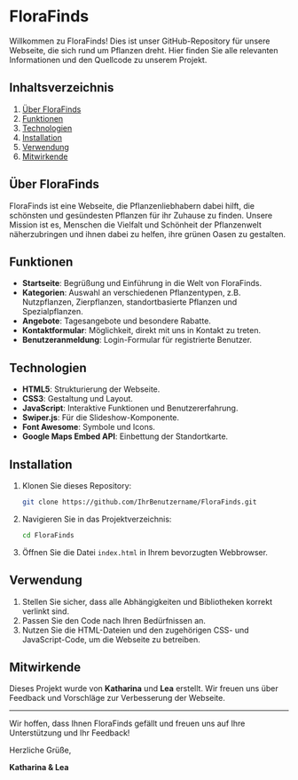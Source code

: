 # FloraFinds

Willkommen zu FloraFinds! Dies ist unser GitHub-Repository für unsere Webseite, die sich rund um Pflanzen dreht. Hier finden Sie alle relevanten Informationen und den Quellcode zu unserem Projekt.

## Inhaltsverzeichnis

1. [Über FloraFinds](#über-florafinds)
2. [Funktionen](#funktionen)
3. [Technologien](#technologien)
4. [Installation](#installation)
5. [Verwendung](#verwendung)
6. [Mitwirkende](#mitwirkende)

## Über FloraFinds

FloraFinds ist eine Webseite, die Pflanzenliebhabern dabei hilft, die schönsten und gesündesten Pflanzen für ihr Zuhause zu finden. Unsere Mission ist es, Menschen die Vielfalt und Schönheit der Pflanzenwelt näherzubringen und ihnen dabei zu helfen, ihre grünen Oasen zu gestalten.

## Funktionen

- **Startseite**: Begrüßung und Einführung in die Welt von FloraFinds.
- **Kategorien**: Auswahl an verschiedenen Pflanzentypen, z.B. Nutzpflanzen, Zierpflanzen, standortbasierte Pflanzen und Spezialpflanzen.
- **Angebote**: Tagesangebote und besondere Rabatte.
- **Kontaktformular**: Möglichkeit, direkt mit uns in Kontakt zu treten.
- **Benutzeranmeldung**: Login-Formular für registrierte Benutzer.

## Technologien

- **HTML5**: Strukturierung der Webseite.
- **CSS3**: Gestaltung und Layout.
- **JavaScript**: Interaktive Funktionen und Benutzererfahrung.
- **Swiper.js**: Für die Slideshow-Komponente.
- **Font Awesome**: Symbole und Icons.
- **Google Maps Embed API**: Einbettung der Standortkarte.

## Installation

1. Klonen Sie dieses Repository:
   ```sh
   git clone https://github.com/IhrBenutzername/FloraFinds.git
   ```
2. Navigieren Sie in das Projektverzeichnis:
   ```sh
   cd FloraFinds
   ```
3. Öffnen Sie die Datei `index.html` in Ihrem bevorzugten Webbrowser.

## Verwendung

1. Stellen Sie sicher, dass alle Abhängigkeiten und Bibliotheken korrekt verlinkt sind.
2. Passen Sie den Code nach Ihren Bedürfnissen an.
3. Nutzen Sie die HTML-Dateien und den zugehörigen CSS- und JavaScript-Code, um die Webseite zu betreiben.

## Mitwirkende

Dieses Projekt wurde von **Katharina** und **Lea** erstellt. Wir freuen uns über Feedback und Vorschläge zur Verbesserung der Webseite. 

---

Wir hoffen, dass Ihnen FloraFinds gefällt und freuen uns auf Ihre Unterstützung und Ihr Feedback!

Herzliche Grüße,

**Katharina & Lea**
